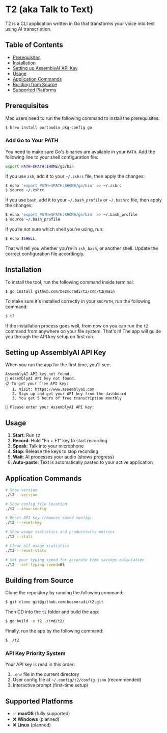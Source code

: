 # T2 (aka Talk to Text)

T2 is a CLI application written in Go that transforms your voice into text using AI transcription.

## Table of Contents

-   [Prerequisites](#prerequisites)
-   [Installation](#installation)
-   [Setting up AssemblyAI API Key](#setting-up-assemblyai-api-key)
-   [Usage](#usage)
-   [Application Commands](#application-commands)
-   [Building from Source](#building-from-source)
-   [Supported Platforms](#supported-platforms)

## Prerequisites

Mac users need to run the following command to install the prerequisites:

```sh
$ brew install portaudio pkg-config go
```

### Add Go to Your PATH

You need to make sure Go's binaries are available in your `PATH`. Add the following line to your shell configuration file:

```sh
export PATH=$PATH:$HOME/go/bin
```

If you use `zsh`, add it to your `~/.zshrc` file, then apply the changes:

```sh
$ echo 'export PATH=$PATH:$HOME/go/bin' >> ~/.zshrc
$ source ~/.zshrc
```

If you use `bash`, add it to your `~/.bash_profile` or `~/.bashrc` file, then apply the changes:

```sh
$ echo 'export PATH=$PATH:$HOME/go/bin' >> ~/.bash_profile
$ source ~/.bash_profile
```

If you’re not sure which shell you’re using, run:

```sh
$ echo $SHELL
```

That will tell you whether you’re in `zsh`, `bash`, or another shell. Update the correct configuration file accordingly.

## Installation

To install the tool, run the following command inside terminal:

```sh
$ go install github.com/bezmoradi/t2/cmd/t2@main
```

To make sure it's installed correctly in your `$GOPATH`, run the following command:

```sh
$ t2
```

If the installation process goes well, from now on you can run the `t2` command from anywhere on your file system. That's it! The app will guide you through the API key setup on first run.

## Setting up AssemblyAI API Key

When you run the app for the first time, you'll see:

```text
AssemblyAI API key not found.
🔑 AssemblyAI API key not found.
📋 To get your free API key:
   1. Visit: https://www.assemblyai.com
   2. Sign up and get your API key from the dashboard
   3. You get 5 hours of free transcription monthly

🔐 Please enter your AssemblyAI API key:
```

## Usage

1. **Start**: Run `t2`
2. **Record**: Hold "Fn + F1" key to start recording
3. **Speak**: Talk into your microphone
4. **Stop**: Release the keys to stop recording
5. **Wait**: AI processes your audio (shows progress)
6. **Auto-paste**: Text is automatically pasted to your active application

## Application Commands

```sh
# Show version
./t2 --version

# Show config file location
./t2 --show-config

# Reset API key (removes saved config)
./t2 --reset-key

# Show usage statistics and productivity metrics
./t2 --stats

# Clear all usage statistics
./t2 --reset-stats

# Set your typing speed for accurate time savings calculation
./t2 --set-typing-speed=65
```

## Building from Source

Clone the repository by running the following command:

```sh
$ git clone git@github.com:bezmoradi/t2.git
```

Then CD into the `t2` folder and build the app:

```sh
$ go build -o t2 ./cmd/t2/
```

Finally, run the app by the following command:

```sh
$ ./t2
```

### API Key Priority System

Your API key is read in this order:

1. `.env` file in the current directory
2. User config file at `~/.config/t2/config.json` (recommended)
3. Interactive prompt (first-time setup)

## Supported Platforms

-   ✅ **macOS** (fully supported)
-   ❌ **Windows** (planned)
-   ❌ **Linux** (planned)
